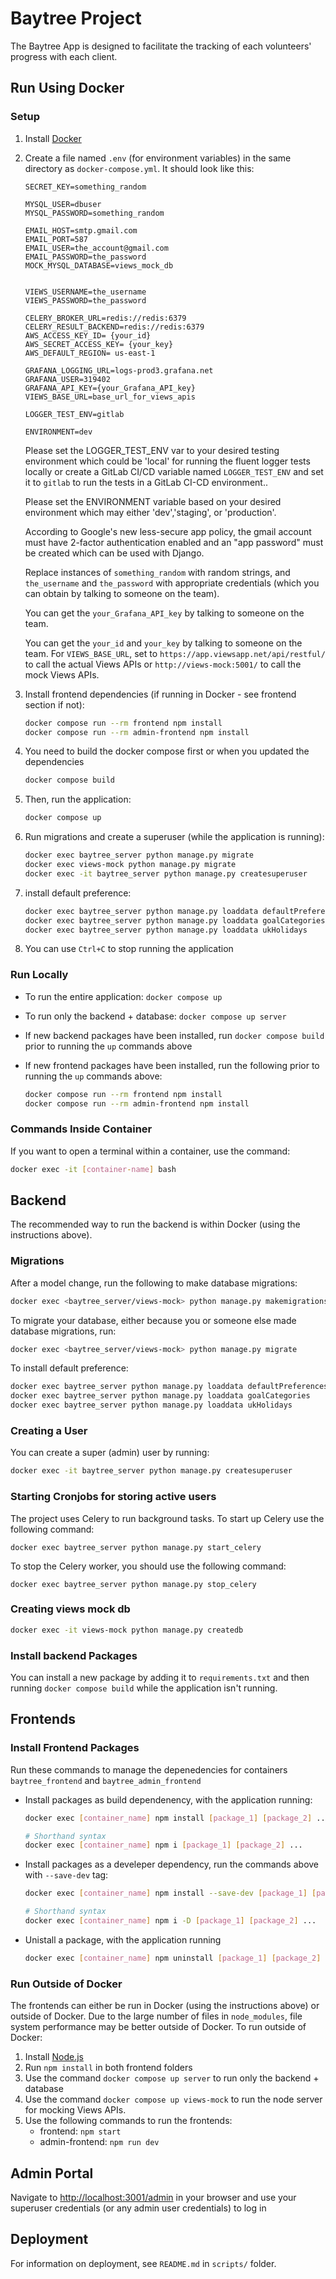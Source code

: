 # Baytree Project

The Baytree App is designed to facilitate the tracking of each volunteers' progress with each client.

## Run Using Docker

### Setup

1. Install [Docker](https://www.docker.com/get-started)
2. Create a file named `.env` (for environment variables) in the same directory as `docker-compose.yml`. It should look like this:<br>

   ```text
   SECRET_KEY=something_random

   MYSQL_USER=dbuser
   MYSQL_PASSWORD=something_random

   EMAIL_HOST=smtp.gmail.com
   EMAIL_PORT=587
   EMAIL_USER=the_account@gmail.com
   EMAIL_PASSWORD=the_password
   MOCK_MYSQL_DATABASE=views_mock_db


   VIEWS_USERNAME=the_username
   VIEWS_PASSWORD=the_password

   CELERY_BROKER_URL=redis://redis:6379
   CELERY_RESULT_BACKEND=redis://redis:6379
   AWS_ACCESS_KEY_ID= {your_id}
   AWS_SECRET_ACCESS_KEY= {your_key}
   AWS_DEFAULT_REGION= us-east-1

   GRAFANA_LOGGING_URL=logs-prod3.grafana.net
   GRAFANA_USER=319402
   GRAFANA_API_KEY={your_Grafana_API_key}
   VIEWS_BASE_URL=base_url_for_views_apis

   LOGGER_TEST_ENV=gitlab

   ENVIRONMENT=dev
   ```

   Please set the LOGGER_TEST_ENV var to your desired testing environment which could be 'local' for running the fluent logger tests locally or create a GitLab CI/CD variable named `LOGGER_TEST_ENV` and set it to `gitlab` to run the tests in a GitLab CI-CD environment..

   Please set the ENVIRONMENT variable based on your desired environment which may either 'dev','staging', or 'production'.

   According to Google's new less-secure app policy, the gmail account must have 2-factor authentication enabled and an "app password" must be created which can be used with Django.

   Replace instances of `something_random` with random strings, and `the_username` and `the_password` with appropriate credentials (which you can obtain by talking to someone on the team).

   You can get the `your_Grafana_API_key` by talking to someone on the team.

   You can get the `your_id` and `your_key` by talking to someone on the team.
   For `VIEWS_BASE_URL`, set to `https://app.viewsapp.net/api/restful/` to call the actual Views APIs or `http://views-mock:5001/` to call the mock Views APIs.

3. Install frontend dependencies (if running in Docker - see frontend section if not):

   ```bash
   docker compose run --rm frontend npm install
   docker compose run --rm admin-frontend npm install
   ```

4. You need to build the docker compose first or when you updated the dependencies

   ```bash
   docker compose build
   ```

5. Then, run the application:

   ```bash
   docker compose up
   ```

6. Run migrations and create a superuser (while the application is running):

   ```bash
   docker exec baytree_server python manage.py migrate
   docker exec views-mock python manage.py migrate
   docker exec -it baytree_server python manage.py createsuperuser
   ```

7. install default preference:

   ```bash
   docker exec baytree_server python manage.py loaddata defaultPreferences.json
   docker exec baytree_server python manage.py loaddata goalCategories
   docker exec baytree_server python manage.py loaddata ukHolidays
   ```

8. You can use `Ctrl+C` to stop running the application

### Run Locally

- To run the entire application: `docker compose up`
- To run only the backend + database: `docker compose up server`
- If new backend packages have been installed, run `docker compose build` prior to running the `up` commands above
- If new frontend packages have been installed, run the following prior to running the `up` commands above:

  ```bash
  docker compose run --rm frontend npm install
  docker compose run --rm admin-frontend npm install
  ```

### Commands Inside Container

If you want to open a terminal within a container, use the command:

```bash
docker exec -it [container-name] bash
```

## Backend

The recommended way to run the backend is within Docker (using the instructions above).

### Migrations

After a model change, run the following to make database migrations:

```bash
docker exec <baytree_server/views-mock> python manage.py makemigrations
```

To migrate your database, either because you or someone else made database migrations, run:

```bash
docker exec <baytree_server/views-mock> python manage.py migrate
```

To install default preference:

```bash
docker exec baytree_server python manage.py loaddata defaultPreferences.json
docker exec baytree_server python manage.py loaddata goalCategories
docker exec baytree_server python manage.py loaddata ukHolidays

```

### Creating a User

You can create a super (admin) user by running:

```bash
docker exec -it baytree_server python manage.py createsuperuser
```

### Starting Cronjobs for storing active users

The project uses Celery to run background tasks. To start up Celery use the following command:

```
docker exec baytree_server python manage.py start_celery
```

To stop the Celery worker, you should use the following command:

```
docker exec baytree_server python manage.py stop_celery
```

### Creating views mock db

```bash
docker exec -it views-mock python manage.py createdb
```

### Install backend Packages

You can install a new package by adding it to `requirements.txt` and then running `docker compose build` while the application isn't running.

## Frontends

### Install Frontend Packages

Run these commands to manage the depenedencies for containers `baytree_frontend` and `baytree_admin_frontend`

- Install packages as build dependenency, with the application running:

  ```bash
  docker exec [container_name] npm install [package_1] [package_2] ...

  # Shorthand syntax
  docker exec [container_name] npm i [package_1] [package_2] ...
  ```

- Install packages as a develeper dependency, run the commands above with `--save-dev` tag:

  ```bash
  docker exec [container_name] npm install --save-dev [package_1] [package_2] ...

  # Shorthand syntax
  docker exec [container_name] npm i -D [package_1] [package_2] ...
  ```

- Unistall a package, with the application running

  ```bash
  docker exec [container_name] npm uninstall [package_1] [package_2] ...
  ```

### Run Outside of Docker

The frontends can either be run in Docker (using the instructions above) or outside of Docker. Due to the large number of files in `node_modules`, file system performance may be better outside of Docker. To run outside of Docker:

1. Install [Node.js](https://nodejs.org/en/)
2. Run `npm install` in both frontend folders
3. Use the command `docker compose up server` to run only the backend + database
4. Use the command `docker compose up views-mock` to run the node server for mocking Views APIs.
5. Use the following commands to run the frontends:
   - frontend: `npm start`
   - admin-frontend: `npm run dev`

## Admin Portal

Navigate to <http://localhost:3001/admin> in your browser and use your superuser credentials (or any admin user credentials) to log in

## Deployment

For information on deployment, see `README.md` in `scripts/` folder.
